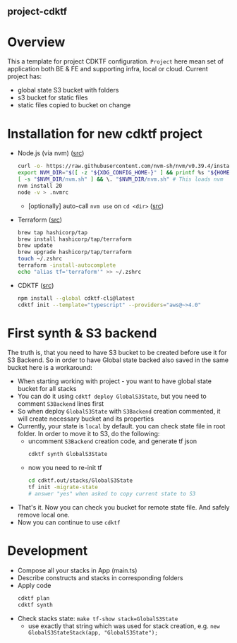 project-cdktf
---

# Overview

This a template for project CDKTF configuration. `Project` here mean set of application both BE & FE and supporting infra, local or cloud. Current project has:
- global state S3 bucket with folders
- s3 bucket for static files
- static files copied to bucket on change

# Installation for new cdktf project

- Node.js (via nvm) ([src](https://github.com/nvm-sh/nvm#installing-and-updating))
    ```bash 
    curl -o- https://raw.githubusercontent.com/nvm-sh/nvm/v0.39.4/install.sh | bash
    export NVM_DIR="$([ -z "${XDG_CONFIG_HOME-}" ] && printf %s "${HOME}/.nvm" || printf %s "${XDG_CONFIG_HOME}/nvm")"
    [ -s "$NVM_DIR/nvm.sh" ] && \. "$NVM_DIR/nvm.sh" # This loads nvm
    nvm install 20
    node -v > .nvmrc
    ```
  - [optionally] auto-call `nvm use` on `cd <dir>` ([src](https://github.com/nvm-sh/nvm#zsh))

- Terraform ([src](https://developer.hashicorp.com/terraform/tutorials/aws-get-started/install-cli))
    ```bash
    brew tap hashicorp/tap
    brew install hashicorp/tap/terraform
    brew update
    brew upgrade hashicorp/tap/terraform
    touch ~/.zshrc
    terraform -install-autocomplete
    echo "alias tf='terraform'" >> ~/.zshrc
    ```
- CDKTF ([src](https://developer.hashicorp.com/terraform/tutorials/cdktf/cdktf-install#install-cdktf))
    ```bash
    npm install --global cdktf-cli@latest
    cdktf init --template="typescript" --providers="aws@~>4.0"
    ```

# First synth & S3 backend
The truth is, that you need to have S3 bucket to be created before use it for S3 Backend. So in order to have Global state backed also saved in the same bucket here is a workaround:

- When starting working with project - you want to have global state bucket for all stacks
- You can do it using `cdktf deploy GlobalS3State`, but you need to comment `S3Backend` lines first
- So when deploy `GlobalS3State` with `S3Backend` creation commented, it will create necessary bucket and its properties
- Currently, your state is `local` by default. you can check state file in root folder. In order to move it to S3, do the following:
  - uncomment `S3Backend` creation code, and generate tf json
    ```bash
    cdktf synth GlobalS3State
    ```
  - now you need to re-init tf
    ```bash
    cd cdktf.out/stacks/GlobalS3State
    tf init -migrate-state
    # answer "yes" when asked to copy current state to S3
    ```
- That's it. Now you can check you bucket for remote state file. And safely remove local one.
- Now you can continue to use `cdktf`

# Development

- Compose all your stacks in App (main.ts)
- Describe constructs and stacks in corresponding folders
- Apply code
  ```bash
  cdktf plan
  cdktf synth
  ```
- Check stacks state: `make tf-show stack=GlobalS3State`
  - use exactly that string which was used for stack creation, e.g. `new GlobalS3StateStack(app, "GlobalS3State");`